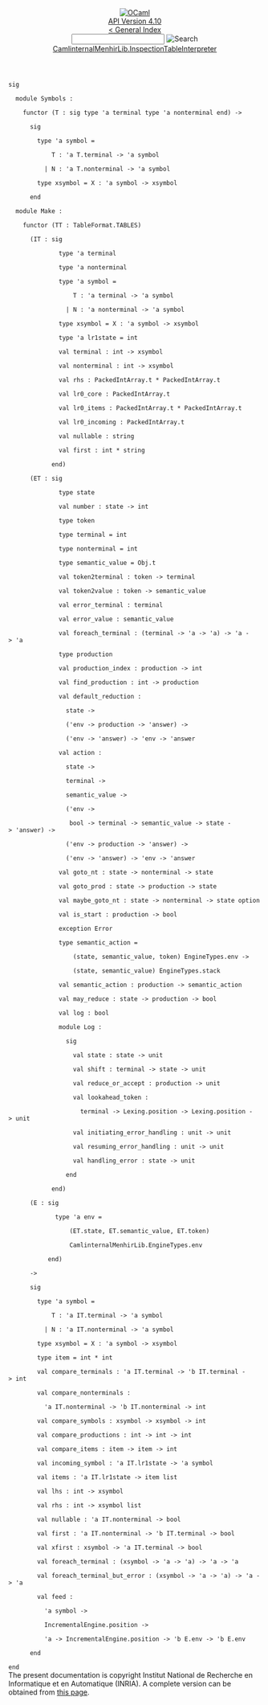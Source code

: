 <!-- ((! set title API !)) ((! set documentation !)) ((! set api !)) ((! set nobreadcrumb !)) -->
<div class="api"><header><nav class="toc brand"><a class="brand" href="https://ocaml.org/"><img src="colour-logo-gray.svg" class="svg" alt="OCaml"></a></nav><nav class="toc"><div class="toc_version"><a href="/docs" id="version-select">API Version 4.10</a></div><a href="index.html">&lt; General Index</a><div class="api_search"><input type="text" name="apisearch" id="api_search" oninput="mySearch(false);" onkeypress="this.oninput();" onclick="this.oninput();" onpaste="this.oninput();">
<img src="search_icon.svg" alt="Search" class="svg" onclick="mySearch(false)"></div>
<div id="search_results"></div><div class="toc_title"><a href="CamlinternalMenhirLib.InspectionTableInterpreter.html">CamlinternalMenhirLib.InspectionTableInterpreter</a></div><ul></ul></nav></header>
<code class="code"><span class="keyword">sig</span><br>
&nbsp;&nbsp;<span class="keyword">module</span>&nbsp;<span class="constructor">Symbols</span>&nbsp;:<br>
&nbsp;&nbsp;&nbsp;&nbsp;<span class="keyword">functor</span>&nbsp;(<span class="constructor">T</span>&nbsp;:&nbsp;<span class="keyword">sig</span>&nbsp;<span class="keyword">type</span>&nbsp;<span class="keywordsign">'</span>a&nbsp;terminal&nbsp;<span class="keyword">type</span>&nbsp;<span class="keywordsign">'</span>a&nbsp;nonterminal&nbsp;<span class="keyword">end</span>)&nbsp;<span class="keywordsign">-&gt;</span><br>
&nbsp;&nbsp;&nbsp;&nbsp;&nbsp;&nbsp;<span class="keyword">sig</span><br>
&nbsp;&nbsp;&nbsp;&nbsp;&nbsp;&nbsp;&nbsp;&nbsp;<span class="keyword">type</span>&nbsp;<span class="keywordsign">'</span>a&nbsp;symbol&nbsp;=<br>
&nbsp;&nbsp;&nbsp;&nbsp;&nbsp;&nbsp;&nbsp;&nbsp;&nbsp;&nbsp;&nbsp;&nbsp;<span class="constructor">T</span>&nbsp;:&nbsp;<span class="keywordsign">'</span>a&nbsp;<span class="constructor">T</span>.terminal&nbsp;<span class="keywordsign">-&gt;</span>&nbsp;<span class="keywordsign">'</span>a&nbsp;symbol<br>
&nbsp;&nbsp;&nbsp;&nbsp;&nbsp;&nbsp;&nbsp;&nbsp;&nbsp;&nbsp;<span class="keywordsign">|</span>&nbsp;<span class="constructor">N</span>&nbsp;:&nbsp;<span class="keywordsign">'</span>a&nbsp;<span class="constructor">T</span>.nonterminal&nbsp;<span class="keywordsign">-&gt;</span>&nbsp;<span class="keywordsign">'</span>a&nbsp;symbol<br>
&nbsp;&nbsp;&nbsp;&nbsp;&nbsp;&nbsp;&nbsp;&nbsp;<span class="keyword">type</span>&nbsp;xsymbol&nbsp;=&nbsp;<span class="constructor">X</span>&nbsp;:&nbsp;<span class="keywordsign">'</span>a&nbsp;symbol&nbsp;<span class="keywordsign">-&gt;</span>&nbsp;xsymbol<br>
&nbsp;&nbsp;&nbsp;&nbsp;&nbsp;&nbsp;<span class="keyword">end</span><br>
&nbsp;&nbsp;<span class="keyword">module</span>&nbsp;<span class="constructor">Make</span>&nbsp;:<br>
&nbsp;&nbsp;&nbsp;&nbsp;<span class="keyword">functor</span>&nbsp;(<span class="constructor">TT</span>&nbsp;:&nbsp;<span class="constructor">TableFormat</span>.<span class="constructor">TABLES</span>)<br>
&nbsp;&nbsp;&nbsp;&nbsp;&nbsp;&nbsp;(<span class="constructor">IT</span>&nbsp;:&nbsp;<span class="keyword">sig</span><br>
&nbsp;&nbsp;&nbsp;&nbsp;&nbsp;&nbsp;&nbsp;&nbsp;&nbsp;&nbsp;&nbsp;&nbsp;&nbsp;&nbsp;<span class="keyword">type</span>&nbsp;<span class="keywordsign">'</span>a&nbsp;terminal<br>
&nbsp;&nbsp;&nbsp;&nbsp;&nbsp;&nbsp;&nbsp;&nbsp;&nbsp;&nbsp;&nbsp;&nbsp;&nbsp;&nbsp;<span class="keyword">type</span>&nbsp;<span class="keywordsign">'</span>a&nbsp;nonterminal<br>
&nbsp;&nbsp;&nbsp;&nbsp;&nbsp;&nbsp;&nbsp;&nbsp;&nbsp;&nbsp;&nbsp;&nbsp;&nbsp;&nbsp;<span class="keyword">type</span>&nbsp;<span class="keywordsign">'</span>a&nbsp;symbol&nbsp;=<br>
&nbsp;&nbsp;&nbsp;&nbsp;&nbsp;&nbsp;&nbsp;&nbsp;&nbsp;&nbsp;&nbsp;&nbsp;&nbsp;&nbsp;&nbsp;&nbsp;&nbsp;&nbsp;<span class="constructor">T</span>&nbsp;:&nbsp;<span class="keywordsign">'</span>a&nbsp;terminal&nbsp;<span class="keywordsign">-&gt;</span>&nbsp;<span class="keywordsign">'</span>a&nbsp;symbol<br>
&nbsp;&nbsp;&nbsp;&nbsp;&nbsp;&nbsp;&nbsp;&nbsp;&nbsp;&nbsp;&nbsp;&nbsp;&nbsp;&nbsp;&nbsp;&nbsp;<span class="keywordsign">|</span>&nbsp;<span class="constructor">N</span>&nbsp;:&nbsp;<span class="keywordsign">'</span>a&nbsp;nonterminal&nbsp;<span class="keywordsign">-&gt;</span>&nbsp;<span class="keywordsign">'</span>a&nbsp;symbol<br>
&nbsp;&nbsp;&nbsp;&nbsp;&nbsp;&nbsp;&nbsp;&nbsp;&nbsp;&nbsp;&nbsp;&nbsp;&nbsp;&nbsp;<span class="keyword">type</span>&nbsp;xsymbol&nbsp;=&nbsp;<span class="constructor">X</span>&nbsp;:&nbsp;<span class="keywordsign">'</span>a&nbsp;symbol&nbsp;<span class="keywordsign">-&gt;</span>&nbsp;xsymbol<br>
&nbsp;&nbsp;&nbsp;&nbsp;&nbsp;&nbsp;&nbsp;&nbsp;&nbsp;&nbsp;&nbsp;&nbsp;&nbsp;&nbsp;<span class="keyword">type</span>&nbsp;<span class="keywordsign">'</span>a&nbsp;lr1state&nbsp;=&nbsp;int<br>
&nbsp;&nbsp;&nbsp;&nbsp;&nbsp;&nbsp;&nbsp;&nbsp;&nbsp;&nbsp;&nbsp;&nbsp;&nbsp;&nbsp;<span class="keyword">val</span>&nbsp;terminal&nbsp;:&nbsp;int&nbsp;<span class="keywordsign">-&gt;</span>&nbsp;xsymbol<br>
&nbsp;&nbsp;&nbsp;&nbsp;&nbsp;&nbsp;&nbsp;&nbsp;&nbsp;&nbsp;&nbsp;&nbsp;&nbsp;&nbsp;<span class="keyword">val</span>&nbsp;nonterminal&nbsp;:&nbsp;int&nbsp;<span class="keywordsign">-&gt;</span>&nbsp;xsymbol<br>
&nbsp;&nbsp;&nbsp;&nbsp;&nbsp;&nbsp;&nbsp;&nbsp;&nbsp;&nbsp;&nbsp;&nbsp;&nbsp;&nbsp;<span class="keyword">val</span>&nbsp;rhs&nbsp;:&nbsp;<span class="constructor">PackedIntArray</span>.t&nbsp;*&nbsp;<span class="constructor">PackedIntArray</span>.t<br>
&nbsp;&nbsp;&nbsp;&nbsp;&nbsp;&nbsp;&nbsp;&nbsp;&nbsp;&nbsp;&nbsp;&nbsp;&nbsp;&nbsp;<span class="keyword">val</span>&nbsp;lr0_core&nbsp;:&nbsp;<span class="constructor">PackedIntArray</span>.t<br>
&nbsp;&nbsp;&nbsp;&nbsp;&nbsp;&nbsp;&nbsp;&nbsp;&nbsp;&nbsp;&nbsp;&nbsp;&nbsp;&nbsp;<span class="keyword">val</span>&nbsp;lr0_items&nbsp;:&nbsp;<span class="constructor">PackedIntArray</span>.t&nbsp;*&nbsp;<span class="constructor">PackedIntArray</span>.t<br>
&nbsp;&nbsp;&nbsp;&nbsp;&nbsp;&nbsp;&nbsp;&nbsp;&nbsp;&nbsp;&nbsp;&nbsp;&nbsp;&nbsp;<span class="keyword">val</span>&nbsp;lr0_incoming&nbsp;:&nbsp;<span class="constructor">PackedIntArray</span>.t<br>
&nbsp;&nbsp;&nbsp;&nbsp;&nbsp;&nbsp;&nbsp;&nbsp;&nbsp;&nbsp;&nbsp;&nbsp;&nbsp;&nbsp;<span class="keyword">val</span>&nbsp;nullable&nbsp;:&nbsp;string<br>
&nbsp;&nbsp;&nbsp;&nbsp;&nbsp;&nbsp;&nbsp;&nbsp;&nbsp;&nbsp;&nbsp;&nbsp;&nbsp;&nbsp;<span class="keyword">val</span>&nbsp;first&nbsp;:&nbsp;int&nbsp;*&nbsp;string<br>
&nbsp;&nbsp;&nbsp;&nbsp;&nbsp;&nbsp;&nbsp;&nbsp;&nbsp;&nbsp;&nbsp;&nbsp;<span class="keyword">end</span>)<br>
&nbsp;&nbsp;&nbsp;&nbsp;&nbsp;&nbsp;(<span class="constructor">ET</span>&nbsp;:&nbsp;<span class="keyword">sig</span><br>
&nbsp;&nbsp;&nbsp;&nbsp;&nbsp;&nbsp;&nbsp;&nbsp;&nbsp;&nbsp;&nbsp;&nbsp;&nbsp;&nbsp;<span class="keyword">type</span>&nbsp;state<br>
&nbsp;&nbsp;&nbsp;&nbsp;&nbsp;&nbsp;&nbsp;&nbsp;&nbsp;&nbsp;&nbsp;&nbsp;&nbsp;&nbsp;<span class="keyword">val</span>&nbsp;number&nbsp;:&nbsp;state&nbsp;<span class="keywordsign">-&gt;</span>&nbsp;int<br>
&nbsp;&nbsp;&nbsp;&nbsp;&nbsp;&nbsp;&nbsp;&nbsp;&nbsp;&nbsp;&nbsp;&nbsp;&nbsp;&nbsp;<span class="keyword">type</span>&nbsp;token<br>
&nbsp;&nbsp;&nbsp;&nbsp;&nbsp;&nbsp;&nbsp;&nbsp;&nbsp;&nbsp;&nbsp;&nbsp;&nbsp;&nbsp;<span class="keyword">type</span>&nbsp;terminal&nbsp;=&nbsp;int<br>
&nbsp;&nbsp;&nbsp;&nbsp;&nbsp;&nbsp;&nbsp;&nbsp;&nbsp;&nbsp;&nbsp;&nbsp;&nbsp;&nbsp;<span class="keyword">type</span>&nbsp;nonterminal&nbsp;=&nbsp;int<br>
&nbsp;&nbsp;&nbsp;&nbsp;&nbsp;&nbsp;&nbsp;&nbsp;&nbsp;&nbsp;&nbsp;&nbsp;&nbsp;&nbsp;<span class="keyword">type</span>&nbsp;semantic_value&nbsp;=&nbsp;<span class="constructor">Obj</span>.t<br>
&nbsp;&nbsp;&nbsp;&nbsp;&nbsp;&nbsp;&nbsp;&nbsp;&nbsp;&nbsp;&nbsp;&nbsp;&nbsp;&nbsp;<span class="keyword">val</span>&nbsp;token2terminal&nbsp;:&nbsp;token&nbsp;<span class="keywordsign">-&gt;</span>&nbsp;terminal<br>
&nbsp;&nbsp;&nbsp;&nbsp;&nbsp;&nbsp;&nbsp;&nbsp;&nbsp;&nbsp;&nbsp;&nbsp;&nbsp;&nbsp;<span class="keyword">val</span>&nbsp;token2value&nbsp;:&nbsp;token&nbsp;<span class="keywordsign">-&gt;</span>&nbsp;semantic_value<br>
&nbsp;&nbsp;&nbsp;&nbsp;&nbsp;&nbsp;&nbsp;&nbsp;&nbsp;&nbsp;&nbsp;&nbsp;&nbsp;&nbsp;<span class="keyword">val</span>&nbsp;error_terminal&nbsp;:&nbsp;terminal<br>
&nbsp;&nbsp;&nbsp;&nbsp;&nbsp;&nbsp;&nbsp;&nbsp;&nbsp;&nbsp;&nbsp;&nbsp;&nbsp;&nbsp;<span class="keyword">val</span>&nbsp;error_value&nbsp;:&nbsp;semantic_value<br>
&nbsp;&nbsp;&nbsp;&nbsp;&nbsp;&nbsp;&nbsp;&nbsp;&nbsp;&nbsp;&nbsp;&nbsp;&nbsp;&nbsp;<span class="keyword">val</span>&nbsp;foreach_terminal&nbsp;:&nbsp;(terminal&nbsp;<span class="keywordsign">-&gt;</span>&nbsp;<span class="keywordsign">'</span>a&nbsp;<span class="keywordsign">-&gt;</span>&nbsp;<span class="keywordsign">'</span>a)&nbsp;<span class="keywordsign">-&gt;</span>&nbsp;<span class="keywordsign">'</span>a&nbsp;<span class="keywordsign">-&gt;</span>&nbsp;<span class="keywordsign">'</span>a<br>
&nbsp;&nbsp;&nbsp;&nbsp;&nbsp;&nbsp;&nbsp;&nbsp;&nbsp;&nbsp;&nbsp;&nbsp;&nbsp;&nbsp;<span class="keyword">type</span>&nbsp;production<br>
&nbsp;&nbsp;&nbsp;&nbsp;&nbsp;&nbsp;&nbsp;&nbsp;&nbsp;&nbsp;&nbsp;&nbsp;&nbsp;&nbsp;<span class="keyword">val</span>&nbsp;production_index&nbsp;:&nbsp;production&nbsp;<span class="keywordsign">-&gt;</span>&nbsp;int<br>
&nbsp;&nbsp;&nbsp;&nbsp;&nbsp;&nbsp;&nbsp;&nbsp;&nbsp;&nbsp;&nbsp;&nbsp;&nbsp;&nbsp;<span class="keyword">val</span>&nbsp;find_production&nbsp;:&nbsp;int&nbsp;<span class="keywordsign">-&gt;</span>&nbsp;production<br>
&nbsp;&nbsp;&nbsp;&nbsp;&nbsp;&nbsp;&nbsp;&nbsp;&nbsp;&nbsp;&nbsp;&nbsp;&nbsp;&nbsp;<span class="keyword">val</span>&nbsp;default_reduction&nbsp;:<br>
&nbsp;&nbsp;&nbsp;&nbsp;&nbsp;&nbsp;&nbsp;&nbsp;&nbsp;&nbsp;&nbsp;&nbsp;&nbsp;&nbsp;&nbsp;&nbsp;state&nbsp;<span class="keywordsign">-&gt;</span><br>
&nbsp;&nbsp;&nbsp;&nbsp;&nbsp;&nbsp;&nbsp;&nbsp;&nbsp;&nbsp;&nbsp;&nbsp;&nbsp;&nbsp;&nbsp;&nbsp;(<span class="keywordsign">'</span>env&nbsp;<span class="keywordsign">-&gt;</span>&nbsp;production&nbsp;<span class="keywordsign">-&gt;</span>&nbsp;<span class="keywordsign">'</span>answer)&nbsp;<span class="keywordsign">-&gt;</span><br>
&nbsp;&nbsp;&nbsp;&nbsp;&nbsp;&nbsp;&nbsp;&nbsp;&nbsp;&nbsp;&nbsp;&nbsp;&nbsp;&nbsp;&nbsp;&nbsp;(<span class="keywordsign">'</span>env&nbsp;<span class="keywordsign">-&gt;</span>&nbsp;<span class="keywordsign">'</span>answer)&nbsp;<span class="keywordsign">-&gt;</span>&nbsp;<span class="keywordsign">'</span>env&nbsp;<span class="keywordsign">-&gt;</span>&nbsp;<span class="keywordsign">'</span>answer<br>
&nbsp;&nbsp;&nbsp;&nbsp;&nbsp;&nbsp;&nbsp;&nbsp;&nbsp;&nbsp;&nbsp;&nbsp;&nbsp;&nbsp;<span class="keyword">val</span>&nbsp;action&nbsp;:<br>
&nbsp;&nbsp;&nbsp;&nbsp;&nbsp;&nbsp;&nbsp;&nbsp;&nbsp;&nbsp;&nbsp;&nbsp;&nbsp;&nbsp;&nbsp;&nbsp;state&nbsp;<span class="keywordsign">-&gt;</span><br>
&nbsp;&nbsp;&nbsp;&nbsp;&nbsp;&nbsp;&nbsp;&nbsp;&nbsp;&nbsp;&nbsp;&nbsp;&nbsp;&nbsp;&nbsp;&nbsp;terminal&nbsp;<span class="keywordsign">-&gt;</span><br>
&nbsp;&nbsp;&nbsp;&nbsp;&nbsp;&nbsp;&nbsp;&nbsp;&nbsp;&nbsp;&nbsp;&nbsp;&nbsp;&nbsp;&nbsp;&nbsp;semantic_value&nbsp;<span class="keywordsign">-&gt;</span><br>
&nbsp;&nbsp;&nbsp;&nbsp;&nbsp;&nbsp;&nbsp;&nbsp;&nbsp;&nbsp;&nbsp;&nbsp;&nbsp;&nbsp;&nbsp;&nbsp;(<span class="keywordsign">'</span>env&nbsp;<span class="keywordsign">-&gt;</span><br>
&nbsp;&nbsp;&nbsp;&nbsp;&nbsp;&nbsp;&nbsp;&nbsp;&nbsp;&nbsp;&nbsp;&nbsp;&nbsp;&nbsp;&nbsp;&nbsp;&nbsp;bool&nbsp;<span class="keywordsign">-&gt;</span>&nbsp;terminal&nbsp;<span class="keywordsign">-&gt;</span>&nbsp;semantic_value&nbsp;<span class="keywordsign">-&gt;</span>&nbsp;state&nbsp;<span class="keywordsign">-&gt;</span>&nbsp;<span class="keywordsign">'</span>answer)&nbsp;<span class="keywordsign">-&gt;</span><br>
&nbsp;&nbsp;&nbsp;&nbsp;&nbsp;&nbsp;&nbsp;&nbsp;&nbsp;&nbsp;&nbsp;&nbsp;&nbsp;&nbsp;&nbsp;&nbsp;(<span class="keywordsign">'</span>env&nbsp;<span class="keywordsign">-&gt;</span>&nbsp;production&nbsp;<span class="keywordsign">-&gt;</span>&nbsp;<span class="keywordsign">'</span>answer)&nbsp;<span class="keywordsign">-&gt;</span><br>
&nbsp;&nbsp;&nbsp;&nbsp;&nbsp;&nbsp;&nbsp;&nbsp;&nbsp;&nbsp;&nbsp;&nbsp;&nbsp;&nbsp;&nbsp;&nbsp;(<span class="keywordsign">'</span>env&nbsp;<span class="keywordsign">-&gt;</span>&nbsp;<span class="keywordsign">'</span>answer)&nbsp;<span class="keywordsign">-&gt;</span>&nbsp;<span class="keywordsign">'</span>env&nbsp;<span class="keywordsign">-&gt;</span>&nbsp;<span class="keywordsign">'</span>answer<br>
&nbsp;&nbsp;&nbsp;&nbsp;&nbsp;&nbsp;&nbsp;&nbsp;&nbsp;&nbsp;&nbsp;&nbsp;&nbsp;&nbsp;<span class="keyword">val</span>&nbsp;goto_nt&nbsp;:&nbsp;state&nbsp;<span class="keywordsign">-&gt;</span>&nbsp;nonterminal&nbsp;<span class="keywordsign">-&gt;</span>&nbsp;state<br>
&nbsp;&nbsp;&nbsp;&nbsp;&nbsp;&nbsp;&nbsp;&nbsp;&nbsp;&nbsp;&nbsp;&nbsp;&nbsp;&nbsp;<span class="keyword">val</span>&nbsp;goto_prod&nbsp;:&nbsp;state&nbsp;<span class="keywordsign">-&gt;</span>&nbsp;production&nbsp;<span class="keywordsign">-&gt;</span>&nbsp;state<br>
&nbsp;&nbsp;&nbsp;&nbsp;&nbsp;&nbsp;&nbsp;&nbsp;&nbsp;&nbsp;&nbsp;&nbsp;&nbsp;&nbsp;<span class="keyword">val</span>&nbsp;maybe_goto_nt&nbsp;:&nbsp;state&nbsp;<span class="keywordsign">-&gt;</span>&nbsp;nonterminal&nbsp;<span class="keywordsign">-&gt;</span>&nbsp;state&nbsp;option<br>
&nbsp;&nbsp;&nbsp;&nbsp;&nbsp;&nbsp;&nbsp;&nbsp;&nbsp;&nbsp;&nbsp;&nbsp;&nbsp;&nbsp;<span class="keyword">val</span>&nbsp;is_start&nbsp;:&nbsp;production&nbsp;<span class="keywordsign">-&gt;</span>&nbsp;bool<br>
&nbsp;&nbsp;&nbsp;&nbsp;&nbsp;&nbsp;&nbsp;&nbsp;&nbsp;&nbsp;&nbsp;&nbsp;&nbsp;&nbsp;<span class="keyword">exception</span>&nbsp;<span class="constructor">Error</span><br>
&nbsp;&nbsp;&nbsp;&nbsp;&nbsp;&nbsp;&nbsp;&nbsp;&nbsp;&nbsp;&nbsp;&nbsp;&nbsp;&nbsp;<span class="keyword">type</span>&nbsp;semantic_action&nbsp;=<br>
&nbsp;&nbsp;&nbsp;&nbsp;&nbsp;&nbsp;&nbsp;&nbsp;&nbsp;&nbsp;&nbsp;&nbsp;&nbsp;&nbsp;&nbsp;&nbsp;&nbsp;&nbsp;(state,&nbsp;semantic_value,&nbsp;token)&nbsp;<span class="constructor">EngineTypes</span>.env&nbsp;<span class="keywordsign">-&gt;</span><br>
&nbsp;&nbsp;&nbsp;&nbsp;&nbsp;&nbsp;&nbsp;&nbsp;&nbsp;&nbsp;&nbsp;&nbsp;&nbsp;&nbsp;&nbsp;&nbsp;&nbsp;&nbsp;(state,&nbsp;semantic_value)&nbsp;<span class="constructor">EngineTypes</span>.stack<br>
&nbsp;&nbsp;&nbsp;&nbsp;&nbsp;&nbsp;&nbsp;&nbsp;&nbsp;&nbsp;&nbsp;&nbsp;&nbsp;&nbsp;<span class="keyword">val</span>&nbsp;semantic_action&nbsp;:&nbsp;production&nbsp;<span class="keywordsign">-&gt;</span>&nbsp;semantic_action<br>
&nbsp;&nbsp;&nbsp;&nbsp;&nbsp;&nbsp;&nbsp;&nbsp;&nbsp;&nbsp;&nbsp;&nbsp;&nbsp;&nbsp;<span class="keyword">val</span>&nbsp;may_reduce&nbsp;:&nbsp;state&nbsp;<span class="keywordsign">-&gt;</span>&nbsp;production&nbsp;<span class="keywordsign">-&gt;</span>&nbsp;bool<br>
&nbsp;&nbsp;&nbsp;&nbsp;&nbsp;&nbsp;&nbsp;&nbsp;&nbsp;&nbsp;&nbsp;&nbsp;&nbsp;&nbsp;<span class="keyword">val</span>&nbsp;log&nbsp;:&nbsp;bool<br>
&nbsp;&nbsp;&nbsp;&nbsp;&nbsp;&nbsp;&nbsp;&nbsp;&nbsp;&nbsp;&nbsp;&nbsp;&nbsp;&nbsp;<span class="keyword">module</span>&nbsp;<span class="constructor">Log</span>&nbsp;:<br>
&nbsp;&nbsp;&nbsp;&nbsp;&nbsp;&nbsp;&nbsp;&nbsp;&nbsp;&nbsp;&nbsp;&nbsp;&nbsp;&nbsp;&nbsp;&nbsp;<span class="keyword">sig</span><br>
&nbsp;&nbsp;&nbsp;&nbsp;&nbsp;&nbsp;&nbsp;&nbsp;&nbsp;&nbsp;&nbsp;&nbsp;&nbsp;&nbsp;&nbsp;&nbsp;&nbsp;&nbsp;<span class="keyword">val</span>&nbsp;state&nbsp;:&nbsp;state&nbsp;<span class="keywordsign">-&gt;</span>&nbsp;unit<br>
&nbsp;&nbsp;&nbsp;&nbsp;&nbsp;&nbsp;&nbsp;&nbsp;&nbsp;&nbsp;&nbsp;&nbsp;&nbsp;&nbsp;&nbsp;&nbsp;&nbsp;&nbsp;<span class="keyword">val</span>&nbsp;shift&nbsp;:&nbsp;terminal&nbsp;<span class="keywordsign">-&gt;</span>&nbsp;state&nbsp;<span class="keywordsign">-&gt;</span>&nbsp;unit<br>
&nbsp;&nbsp;&nbsp;&nbsp;&nbsp;&nbsp;&nbsp;&nbsp;&nbsp;&nbsp;&nbsp;&nbsp;&nbsp;&nbsp;&nbsp;&nbsp;&nbsp;&nbsp;<span class="keyword">val</span>&nbsp;reduce_or_accept&nbsp;:&nbsp;production&nbsp;<span class="keywordsign">-&gt;</span>&nbsp;unit<br>
&nbsp;&nbsp;&nbsp;&nbsp;&nbsp;&nbsp;&nbsp;&nbsp;&nbsp;&nbsp;&nbsp;&nbsp;&nbsp;&nbsp;&nbsp;&nbsp;&nbsp;&nbsp;<span class="keyword">val</span>&nbsp;lookahead_token&nbsp;:<br>
&nbsp;&nbsp;&nbsp;&nbsp;&nbsp;&nbsp;&nbsp;&nbsp;&nbsp;&nbsp;&nbsp;&nbsp;&nbsp;&nbsp;&nbsp;&nbsp;&nbsp;&nbsp;&nbsp;&nbsp;terminal&nbsp;<span class="keywordsign">-&gt;</span>&nbsp;<span class="constructor">Lexing</span>.position&nbsp;<span class="keywordsign">-&gt;</span>&nbsp;<span class="constructor">Lexing</span>.position&nbsp;<span class="keywordsign">-&gt;</span>&nbsp;unit<br>
&nbsp;&nbsp;&nbsp;&nbsp;&nbsp;&nbsp;&nbsp;&nbsp;&nbsp;&nbsp;&nbsp;&nbsp;&nbsp;&nbsp;&nbsp;&nbsp;&nbsp;&nbsp;<span class="keyword">val</span>&nbsp;initiating_error_handling&nbsp;:&nbsp;unit&nbsp;<span class="keywordsign">-&gt;</span>&nbsp;unit<br>
&nbsp;&nbsp;&nbsp;&nbsp;&nbsp;&nbsp;&nbsp;&nbsp;&nbsp;&nbsp;&nbsp;&nbsp;&nbsp;&nbsp;&nbsp;&nbsp;&nbsp;&nbsp;<span class="keyword">val</span>&nbsp;resuming_error_handling&nbsp;:&nbsp;unit&nbsp;<span class="keywordsign">-&gt;</span>&nbsp;unit<br>
&nbsp;&nbsp;&nbsp;&nbsp;&nbsp;&nbsp;&nbsp;&nbsp;&nbsp;&nbsp;&nbsp;&nbsp;&nbsp;&nbsp;&nbsp;&nbsp;&nbsp;&nbsp;<span class="keyword">val</span>&nbsp;handling_error&nbsp;:&nbsp;state&nbsp;<span class="keywordsign">-&gt;</span>&nbsp;unit<br>
&nbsp;&nbsp;&nbsp;&nbsp;&nbsp;&nbsp;&nbsp;&nbsp;&nbsp;&nbsp;&nbsp;&nbsp;&nbsp;&nbsp;&nbsp;&nbsp;<span class="keyword">end</span><br>
&nbsp;&nbsp;&nbsp;&nbsp;&nbsp;&nbsp;&nbsp;&nbsp;&nbsp;&nbsp;&nbsp;&nbsp;<span class="keyword">end</span>)<br>
&nbsp;&nbsp;&nbsp;&nbsp;&nbsp;&nbsp;(<span class="constructor">E</span>&nbsp;:&nbsp;<span class="keyword">sig</span><br>
&nbsp;&nbsp;&nbsp;&nbsp;&nbsp;&nbsp;&nbsp;&nbsp;&nbsp;&nbsp;&nbsp;&nbsp;&nbsp;<span class="keyword">type</span>&nbsp;<span class="keywordsign">'</span>a&nbsp;env&nbsp;=<br>
&nbsp;&nbsp;&nbsp;&nbsp;&nbsp;&nbsp;&nbsp;&nbsp;&nbsp;&nbsp;&nbsp;&nbsp;&nbsp;&nbsp;&nbsp;&nbsp;&nbsp;(<span class="constructor">ET</span>.state,&nbsp;<span class="constructor">ET</span>.semantic_value,&nbsp;<span class="constructor">ET</span>.token)<br>
&nbsp;&nbsp;&nbsp;&nbsp;&nbsp;&nbsp;&nbsp;&nbsp;&nbsp;&nbsp;&nbsp;&nbsp;&nbsp;&nbsp;&nbsp;&nbsp;&nbsp;<span class="constructor">CamlinternalMenhirLib</span>.<span class="constructor">EngineTypes</span>.env<br>
&nbsp;&nbsp;&nbsp;&nbsp;&nbsp;&nbsp;&nbsp;&nbsp;&nbsp;&nbsp;&nbsp;<span class="keyword">end</span>)<br>
&nbsp;&nbsp;&nbsp;&nbsp;&nbsp;&nbsp;<span class="keywordsign">-&gt;</span><br>
&nbsp;&nbsp;&nbsp;&nbsp;&nbsp;&nbsp;<span class="keyword">sig</span><br>
&nbsp;&nbsp;&nbsp;&nbsp;&nbsp;&nbsp;&nbsp;&nbsp;<span class="keyword">type</span>&nbsp;<span class="keywordsign">'</span>a&nbsp;symbol&nbsp;=<br>
&nbsp;&nbsp;&nbsp;&nbsp;&nbsp;&nbsp;&nbsp;&nbsp;&nbsp;&nbsp;&nbsp;&nbsp;<span class="constructor">T</span>&nbsp;:&nbsp;<span class="keywordsign">'</span>a&nbsp;<span class="constructor">IT</span>.terminal&nbsp;<span class="keywordsign">-&gt;</span>&nbsp;<span class="keywordsign">'</span>a&nbsp;symbol<br>
&nbsp;&nbsp;&nbsp;&nbsp;&nbsp;&nbsp;&nbsp;&nbsp;&nbsp;&nbsp;<span class="keywordsign">|</span>&nbsp;<span class="constructor">N</span>&nbsp;:&nbsp;<span class="keywordsign">'</span>a&nbsp;<span class="constructor">IT</span>.nonterminal&nbsp;<span class="keywordsign">-&gt;</span>&nbsp;<span class="keywordsign">'</span>a&nbsp;symbol<br>
&nbsp;&nbsp;&nbsp;&nbsp;&nbsp;&nbsp;&nbsp;&nbsp;<span class="keyword">type</span>&nbsp;xsymbol&nbsp;=&nbsp;<span class="constructor">X</span>&nbsp;:&nbsp;<span class="keywordsign">'</span>a&nbsp;symbol&nbsp;<span class="keywordsign">-&gt;</span>&nbsp;xsymbol<br>
&nbsp;&nbsp;&nbsp;&nbsp;&nbsp;&nbsp;&nbsp;&nbsp;<span class="keyword">type</span>&nbsp;item&nbsp;=&nbsp;int&nbsp;*&nbsp;int<br>
&nbsp;&nbsp;&nbsp;&nbsp;&nbsp;&nbsp;&nbsp;&nbsp;<span class="keyword">val</span>&nbsp;compare_terminals&nbsp;:&nbsp;<span class="keywordsign">'</span>a&nbsp;<span class="constructor">IT</span>.terminal&nbsp;<span class="keywordsign">-&gt;</span>&nbsp;<span class="keywordsign">'</span>b&nbsp;<span class="constructor">IT</span>.terminal&nbsp;<span class="keywordsign">-&gt;</span>&nbsp;int<br>
&nbsp;&nbsp;&nbsp;&nbsp;&nbsp;&nbsp;&nbsp;&nbsp;<span class="keyword">val</span>&nbsp;compare_nonterminals&nbsp;:<br>
&nbsp;&nbsp;&nbsp;&nbsp;&nbsp;&nbsp;&nbsp;&nbsp;&nbsp;&nbsp;<span class="keywordsign">'</span>a&nbsp;<span class="constructor">IT</span>.nonterminal&nbsp;<span class="keywordsign">-&gt;</span>&nbsp;<span class="keywordsign">'</span>b&nbsp;<span class="constructor">IT</span>.nonterminal&nbsp;<span class="keywordsign">-&gt;</span>&nbsp;int<br>
&nbsp;&nbsp;&nbsp;&nbsp;&nbsp;&nbsp;&nbsp;&nbsp;<span class="keyword">val</span>&nbsp;compare_symbols&nbsp;:&nbsp;xsymbol&nbsp;<span class="keywordsign">-&gt;</span>&nbsp;xsymbol&nbsp;<span class="keywordsign">-&gt;</span>&nbsp;int<br>
&nbsp;&nbsp;&nbsp;&nbsp;&nbsp;&nbsp;&nbsp;&nbsp;<span class="keyword">val</span>&nbsp;compare_productions&nbsp;:&nbsp;int&nbsp;<span class="keywordsign">-&gt;</span>&nbsp;int&nbsp;<span class="keywordsign">-&gt;</span>&nbsp;int<br>
&nbsp;&nbsp;&nbsp;&nbsp;&nbsp;&nbsp;&nbsp;&nbsp;<span class="keyword">val</span>&nbsp;compare_items&nbsp;:&nbsp;item&nbsp;<span class="keywordsign">-&gt;</span>&nbsp;item&nbsp;<span class="keywordsign">-&gt;</span>&nbsp;int<br>
&nbsp;&nbsp;&nbsp;&nbsp;&nbsp;&nbsp;&nbsp;&nbsp;<span class="keyword">val</span>&nbsp;incoming_symbol&nbsp;:&nbsp;<span class="keywordsign">'</span>a&nbsp;<span class="constructor">IT</span>.lr1state&nbsp;<span class="keywordsign">-&gt;</span>&nbsp;<span class="keywordsign">'</span>a&nbsp;symbol<br>
&nbsp;&nbsp;&nbsp;&nbsp;&nbsp;&nbsp;&nbsp;&nbsp;<span class="keyword">val</span>&nbsp;items&nbsp;:&nbsp;<span class="keywordsign">'</span>a&nbsp;<span class="constructor">IT</span>.lr1state&nbsp;<span class="keywordsign">-&gt;</span>&nbsp;item&nbsp;list<br>
&nbsp;&nbsp;&nbsp;&nbsp;&nbsp;&nbsp;&nbsp;&nbsp;<span class="keyword">val</span>&nbsp;lhs&nbsp;:&nbsp;int&nbsp;<span class="keywordsign">-&gt;</span>&nbsp;xsymbol<br>
&nbsp;&nbsp;&nbsp;&nbsp;&nbsp;&nbsp;&nbsp;&nbsp;<span class="keyword">val</span>&nbsp;rhs&nbsp;:&nbsp;int&nbsp;<span class="keywordsign">-&gt;</span>&nbsp;xsymbol&nbsp;list<br>
&nbsp;&nbsp;&nbsp;&nbsp;&nbsp;&nbsp;&nbsp;&nbsp;<span class="keyword">val</span>&nbsp;nullable&nbsp;:&nbsp;<span class="keywordsign">'</span>a&nbsp;<span class="constructor">IT</span>.nonterminal&nbsp;<span class="keywordsign">-&gt;</span>&nbsp;bool<br>
&nbsp;&nbsp;&nbsp;&nbsp;&nbsp;&nbsp;&nbsp;&nbsp;<span class="keyword">val</span>&nbsp;first&nbsp;:&nbsp;<span class="keywordsign">'</span>a&nbsp;<span class="constructor">IT</span>.nonterminal&nbsp;<span class="keywordsign">-&gt;</span>&nbsp;<span class="keywordsign">'</span>b&nbsp;<span class="constructor">IT</span>.terminal&nbsp;<span class="keywordsign">-&gt;</span>&nbsp;bool<br>
&nbsp;&nbsp;&nbsp;&nbsp;&nbsp;&nbsp;&nbsp;&nbsp;<span class="keyword">val</span>&nbsp;xfirst&nbsp;:&nbsp;xsymbol&nbsp;<span class="keywordsign">-&gt;</span>&nbsp;<span class="keywordsign">'</span>a&nbsp;<span class="constructor">IT</span>.terminal&nbsp;<span class="keywordsign">-&gt;</span>&nbsp;bool<br>
&nbsp;&nbsp;&nbsp;&nbsp;&nbsp;&nbsp;&nbsp;&nbsp;<span class="keyword">val</span>&nbsp;foreach_terminal&nbsp;:&nbsp;(xsymbol&nbsp;<span class="keywordsign">-&gt;</span>&nbsp;<span class="keywordsign">'</span>a&nbsp;<span class="keywordsign">-&gt;</span>&nbsp;<span class="keywordsign">'</span>a)&nbsp;<span class="keywordsign">-&gt;</span>&nbsp;<span class="keywordsign">'</span>a&nbsp;<span class="keywordsign">-&gt;</span>&nbsp;<span class="keywordsign">'</span>a<br>
&nbsp;&nbsp;&nbsp;&nbsp;&nbsp;&nbsp;&nbsp;&nbsp;<span class="keyword">val</span>&nbsp;foreach_terminal_but_error&nbsp;:&nbsp;(xsymbol&nbsp;<span class="keywordsign">-&gt;</span>&nbsp;<span class="keywordsign">'</span>a&nbsp;<span class="keywordsign">-&gt;</span>&nbsp;<span class="keywordsign">'</span>a)&nbsp;<span class="keywordsign">-&gt;</span>&nbsp;<span class="keywordsign">'</span>a&nbsp;<span class="keywordsign">-&gt;</span>&nbsp;<span class="keywordsign">'</span>a<br>
&nbsp;&nbsp;&nbsp;&nbsp;&nbsp;&nbsp;&nbsp;&nbsp;<span class="keyword">val</span>&nbsp;feed&nbsp;:<br>
&nbsp;&nbsp;&nbsp;&nbsp;&nbsp;&nbsp;&nbsp;&nbsp;&nbsp;&nbsp;<span class="keywordsign">'</span>a&nbsp;symbol&nbsp;<span class="keywordsign">-&gt;</span><br>
&nbsp;&nbsp;&nbsp;&nbsp;&nbsp;&nbsp;&nbsp;&nbsp;&nbsp;&nbsp;<span class="constructor">IncrementalEngine</span>.position&nbsp;<span class="keywordsign">-&gt;</span><br>
&nbsp;&nbsp;&nbsp;&nbsp;&nbsp;&nbsp;&nbsp;&nbsp;&nbsp;&nbsp;<span class="keywordsign">'</span>a&nbsp;<span class="keywordsign">-&gt;</span>&nbsp;<span class="constructor">IncrementalEngine</span>.position&nbsp;<span class="keywordsign">-&gt;</span>&nbsp;<span class="keywordsign">'</span>b&nbsp;<span class="constructor">E</span>.env&nbsp;<span class="keywordsign">-&gt;</span>&nbsp;<span class="keywordsign">'</span>b&nbsp;<span class="constructor">E</span>.env<br>
&nbsp;&nbsp;&nbsp;&nbsp;&nbsp;&nbsp;<span class="keyword">end</span><br>
<span class="keyword">end</span></code>
<div class="copyright">The present documentation is copyright Institut National de Recherche en Informatique et en Automatique (INRIA). A complete version can be obtained from <a href="http://caml.inria.fr/pub/docs/manual-ocaml/">this page</a>.</div></div>